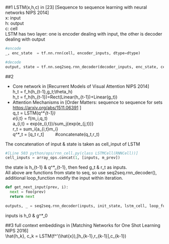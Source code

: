 ##1
LSTM(x,h,c) in [23] [Sequence to sequence learning with neural networks NIPS 2014]        
x: input    
h: output    
c: cell     
LSTM has two layer: one is encoder dealing with input, the other is decoder dealing with output  
```python
#encode
_, enc_state  = tf.nn.rnn(cell, encoder_inputs, dtype=dtype)    

#decode
output, state = tf.nn.seq2seq.rnn_decoder(decoder_inputs, enc_state, cell)
```

##2
+ Core network in [Recurrent Models of Visual Attention NIPS 2014]    
h_t = f_h(h_{t-1},g_t;\theta_h)     
h_t = f_h(h_{t-1})=Rect(Linear(h_{t-1})+Linear(g_t))    
+ Attention Mechanisms in [Order Matters: sequence to sequence for sets https://arxiv.org/abs/1511.06391 ]      
q_t = LSTM(q^\*_{t-1})    
e_{i,t} = f(m_i,q_t)     
a_{i,t} = exp(e_{i,t})/sum_j{exp(e_{j,t})}     
r_t = sum_i{a_{i,t}m_i}    
q^\*_t = [q_t r_t] &emsp;&emsp; #concatenate(q_t,r_t)      

The concatenation of input & state is taken as cell_input of LSTM     
```python
#[Line 503 python/ops/rnn_cell.py(class LSTMCell(RNNCell))] 
cell_inputs = array_ops.concat(1, [inputs, m_prev]) 
```
the state is h_{t-1} & q^\*_{t-1}, then feed  g_t & r_t as inputs.      
All above are functions from state to seq, so use seq2seq.rnn_decoder(), additional loop_function modify the input within iteration.       
```python
def get_next_input(prev, i):
  next = foo(prev)
  return next
  
outputs, _ = seq2seq.rnn_decoder(inputs, init_state, lstm_cell, loop_function=get_next_input)
```
inputs is h_0 & g^\*_0

##3
full context embeddings in [Matching Networks for One Shot Learning NIPS 2016]     
\hat{h_k}, c_k = LSTM(f^'(\hat{x}),[h_{k-1},r_{k-1}],c_{k-1})








